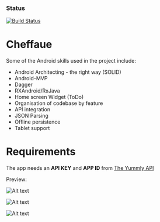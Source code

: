 ### Status
[![Build Status](https://travis-ci.org/RowlandOti/Cheffaue.svg?branch=master)](https://travis-ci.org/RowlandOti/Cheffaue)

# Cheffaue
Some of the Android skills used in the project include:

- Android Architecting - the right way (SOLID)
- Android-MVP
- Dagger
- RXAndroid/RxJava
- Home screen Widget (ToDo)
- Organisation of codebase by feature
- API integration
- JSON Parsing
- Offline persistence
- Tablet support

# Requirements
The app needs an **API KEY** and **APP ID** from [The Yummly API](https://developer.yummly.com/#the-api)

Preview: 

![Alt text](https://github.com/RowlandOti/Cheffaue/blob/master/documentation/art/illustration_tablet.png?raw=true "Cheffaue Preview")


![Alt text](https://github.com/RowlandOti/Cheffaue/blob/master/documentation/art/illustration.png?raw=true "Cheffaue Preview")


![Alt text](https://github.com/RowlandOti/Cheffaue/blob/master/documentation/art/illustration_detail_ingredients.png?raw=true "Cheffaue Preview")